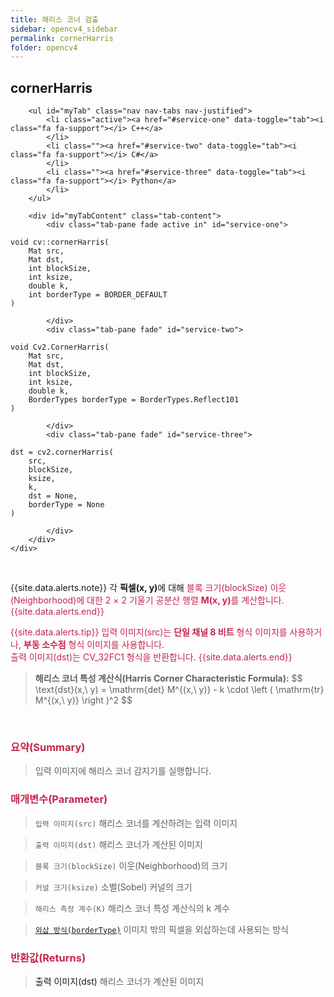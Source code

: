 ```yaml
---
title: 해리스 코너 검출
sidebar: opencv4_sidebar
permalink: cornerHarris
folder: opencv4
---
```


<div class="row">
    <div class="col-lg-12">
        <h2 class="page-header">cornerHarris</h2>
    </div>
    <div class="col-lg-12">

        <ul id="myTab" class="nav nav-tabs nav-justified">
            <li class="active"><a href="#service-one" data-toggle="tab"><i class="fa fa-support"></i> C++</a>
            </li>
            <li class=""><a href="#service-two" data-toggle="tab"><i class="fa fa-support"></i> C#</a>
            </li>
            <li class=""><a href="#service-three" data-toggle="tab"><i class="fa fa-support"></i> Python</a>
            </li>
        </ul>

        <div id="myTabContent" class="tab-content">
            <div class="tab-pane fade active in" id="service-one">
<pre class="prettyprint"><code class="language-cpp">void cv::cornerHarris(
    Mat src,
    Mat dst,
    int blockSize,
    int ksize,
    double k,
    int borderType = BORDER_DEFAULT
)</code></pre>
            </div>
            <div class="tab-pane fade" id="service-two">
<pre class="prettyprint"><code class="language-cs">void Cv2.CornerHarris(
    Mat src,
    Mat dst,
    int blockSize,
    int ksize,
    double k,
    BorderTypes borderType = BorderTypes.Reflect101
)</code></pre>
            </div>
            <div class="tab-pane fade" id="service-three">
<pre class="prettyprint"><code class="language-py">dst = cv2.cornerHarris(
    src,
    blockSize,
    ksize,
    k,
    dst = None,
    borderType = None
)</code></pre>
            </div>
        </div>
    </div>
</div>

<br>

{{site.data.alerts.note}}
각 <b>픽셀(x, y)</b>에 대해 <font color="#c7254e">블록 크기(blockSize)</b> 이웃(Neighborhood)에 대한 2 × 2 기울기 공분산 행렬 <b>M(x, y)</b>를 계산합니다.
{{site.data.alerts.end}}

{{site.data.alerts.tip}}
<font color="#c7254e">입력 이미지(src)</font>는 <b>단일 채널 8 비트</b> 형식 이미지를 사용하거나, <b>부동 소수점</b> 형식 이미지를 사용합니다.<br>
<font color="#c7254e">출력 이미지(dst)</font>는 <font color="#c7254e">CV_32FC1</font> 형식을 반환합니다.
{{site.data.alerts.end}}

<blockquote class="formula">
<b>해리스 코너 특성 계산식(Harris Corner Characteristic Formula):</b>
$$ \text{dst}(x,\ y) = \mathrm{det} M^{(x,\ y)} - k \cdot \left ( \mathrm{tr} M^{(x,\ y)} \right )^2 $$
</blockquote>

<br>

### 요약(Summary)

> 입력 이미지에 해리스 코너 감지기를 실행합니다.

### 매개변수(Parameter)

> `입력 이미지(src)` 해리스 코너를 계산하려는 입력 이미지

> `출력 이미지(dst)` 해리스 코너가 계산된 이미지

> `블록 크기(blockSize)` 이웃(Neighborhood)의 크기

> `커널 크기(ksize)` 소벨(Sobel) 커널의 크기

> `해리스 측정 계수(K)` 해리스 코너 특성 계산식의 k 계수

> [`외삽 방식(borderType)`](BorderTypes) 이미지 밖의 픽셀을 외삽하는데 사용되는 방식

### 반환값(Returns)

> <a data-toggle="tooltip" data-original-title="{{site.data.glossary.only_Python}}">출력 이미지(dst)</a> 해리스 코너가 계산된 이미지